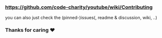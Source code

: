 ### https://github.com/code-charity/youtube/wiki/Contributing
you can also just check the (pinned-)issues(, readme & discussion, wiki, ..)
### Thanks for caring ♥
